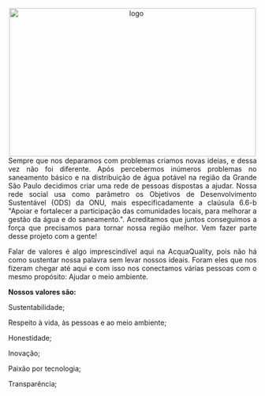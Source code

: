 
<div align="center">
  <img align="center" alt="logo" height="300" width="500" src="https://i.imgur.com/fflDO4i.png" />
</div>
<div align="justify">
Sempre que nos deparamos com problemas criamos novas ideias, e dessa vez não foi diferente. Após percebermos inúmeros problemas no saneamento básico e na distribuição de água potável na região da Grande São Paulo decidimos criar uma rede de pessoas dispostas a ajudar. Nossa rede social usa como parâmetro os Objetivos de Desenvolvimento Sustentável (ODS) da ONU, mais especificadamente a claúsula 6.6-b "Apoiar e fortalecer a participação das comunidades locais, para melhorar a gestão da água e do saneamento.". Acreditamos que juntos conseguimos a força que precisamos para tornar nossa região melhor.
Vem fazer parte desse projeto com a gente!

Falar de valores é algo imprescindível aqui na AcquaQuality, pois não há como sustentar nossa palavra sem levar nossos ideais. Foram eles que nos fizeram chegar até aqui e com isso nos conectamos várias pessoas com o mesmo propósito: Ajudar o meio ambiente.

  <b>Nossos valores são:</b>

Sustentabilidade;

Respeito à vida, às pessoas e ao meio ambiente;

Honestidade;

Inovação;

Paixão por tecnologia;

Transparência;
  </div>


 
